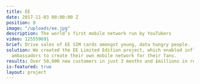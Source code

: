 ```yaml
---
title: EE
date: 2017-11-03 00:00:00 Z
position: 0
image: "/uploads/ee.jpg"
description: The world’s first mobile network run by YouTubers
video: 125559691
brief: Drive sales of EE SIM cards amongst young, data hungry people.
solution: We created the EE Limited Edition project, which enabled influential YouTube
  ambassadors to create their own mobile network for their fans.
results: Over 50,000 new customers in just 3 months and £millions in revenue for EE.
is-featured: true
layout: project
---
```


